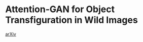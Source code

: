 # Attention-GAN for Object Transfiguration in Wild Images
[arXiv](https://arxiv.org/abs/1803.06798)
